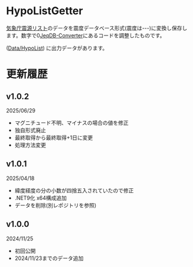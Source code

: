 # HypoListGetter

[気象庁震源リスト](https://www.data.jma.go.jp/eqev/data/daily_map/index.html)のデータを震度データベース形式(震度は---)に変換し保存します。数字で0[JeqDB-Converter](https://github.com/Ichihai1415/JeqDB-Converter)にあるコードを調整したものです。

([Data/HypoList](https://github.com/Ichihai1415/Data/tree/release/HypoList)) に出力データがあります。

# 更新履歴

## v1.0.2

2025/06/29

- マグニチュード不明、マイナスの場合の値を修正
- 独自形式廃止
- 最終取得から最終取得+1日に変更
- 処理方法変更

## v1.0.1

2025/04/18

- 緯度経度の分の小数が四捨五入されていたので修正
- .NET9化 x64構成追加
- データを削除(別レポジトリを参照)

## v1.0.0
2024/11/25

- 初回公開
- 2024/11/23までのデータ追加
